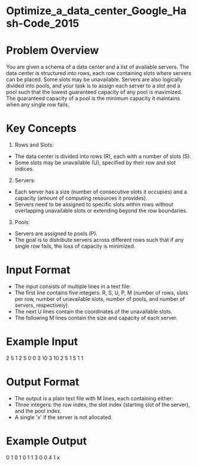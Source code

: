 # Optimize_a_data_center_Google_Hash-Code_2015

# Problem Overview
You are given a schema of a data center and a list of available servers. The data center is structured into rows, each row containing slots where servers can be placed. Some slots may be unavailable. Servers are also logically divided into pools, and your task is to assign each server to a slot and a pool such that the lowest guaranteed capacity of any pool is maximized. The guaranteed capacity of a pool is the minimum capacity it maintains when any single row fails.

# Key Concepts
1. Rows and Slots:

- The data center is divided into rows (R), each with a number of slots (S).
- Some slots may be unavailable (U), specified by their row and slot indices.
  
2. Servers:

- Each server has a size (number of consecutive slots it occupies) and a capacity (amount of computing resources it provides).
- Servers need to be assigned to specific slots within rows without overlapping unavailable slots or extending beyond the row boundaries.
  
3. Pools:

- Servers are assigned to pools (P).
- The goal is to distribute servers across different rows such that if any single row fails, the loss of capacity is minimized.
  
# Input Format
- The input consists of multiple lines in a text file:
- The first line contains five integers: R, S, U, P, M (number of rows, slots per row, number of unavailable slots, number of pools, and number of servers, respectively).
- The next U lines contain the coordinates of the unavailable slots.
- The following M lines contain the size and capacity of each server.

# Example Input
2 5 1 2 5
0 0
3 10
3 10 
2 5 
1 5
1 1

# Output Format
- The output is a plain text file with M lines, each containing either:
- Three integers: the row index, the slot index (starting slot of the server), and the pool index.
- A single 'x' if the server is not allocated.
  
# Example Output
0 1 0
1 0 1
1 3 0
0 4 1
x












































